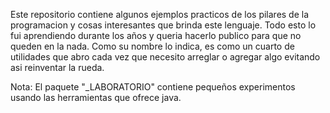 Este repositorio contiene algunos ejemplos practicos de los pilares de la programacion y cosas interesantes que brinda este lenguaje.
Todo esto lo fui aprendiendo durante los años y queria hacerlo publico para que no queden en la nada.
Como su nombre lo indica, es como un cuarto de utilidades que abro cada vez que necesito arreglar o agregar algo evitando asi reinventar la rueda.

Nota: El paquete "_LABORATORIO" contiene pequeños experimentos usando las herramientas que ofrece java.
